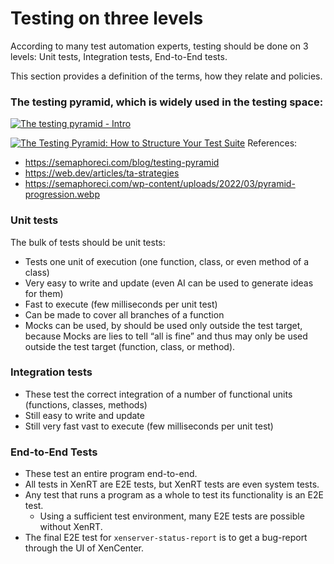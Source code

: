 # Testing on three levels

According to many test automation experts, testing should be done on 3 levels:
Unit tests, Integration tests, End-to-End tests.

This section provides a definition of the terms, how they relate and policies.

### The testing pyramid, which is widely used in the testing space:

  [![The testing pyramid - Intro](https://upload.wikimedia.org/wikipedia/commons/a/a4/Testing_Pyramid.png)](https://en.wikipedia.org/wiki/Test_automation)

  [![The Testing Pyramid: How to Structure Your Test Suite](https://semaphoreci.com/wp-content/uploads/2022/03/pyramid-progression.webp)](https://semaphoreci.com/blog/testing-pyramid)
  References:
  - https://semaphoreci.com/blog/testing-pyramid
  - https://web.dev/articles/ta-strategies
  - https://semaphoreci.com/wp-content/uploads/2022/03/pyramid-progression.webp

### Unit tests

The bulk of tests should be unit tests:
- Tests one unit of execution (one function, class, or even method of a class)
- Very easy to write and update (even AI can be used to generate ideas for them)
- Fast to execute (few milliseconds per unit test)
- Can be made to cover all branches of a function
- Mocks can be used, by should be used only outside the test target,
  because Mocks are lies to tell “all is fine” and thus may only be used outside
  the test target (function, class, or method).

### Integration tests

- These test the correct integration of a number of functional units
  (functions, classes, methods)
- Still easy to write and update
- Still very fast vast to execute (few milliseconds per unit test)

### End-to-End Tests

- These test an entire program end-to-end.
- All tests in XenRT are E2E tests, but XenRT tests are even system tests.
- Any test that runs a program as a whole to test its functionality is an E2E test.
  - Using a sufficient test environment, many E2E tests are possible without XenRT.
- The final E2E test for `xenserver-status-report` is to get a bug-report through
  the UI of XenCenter.
